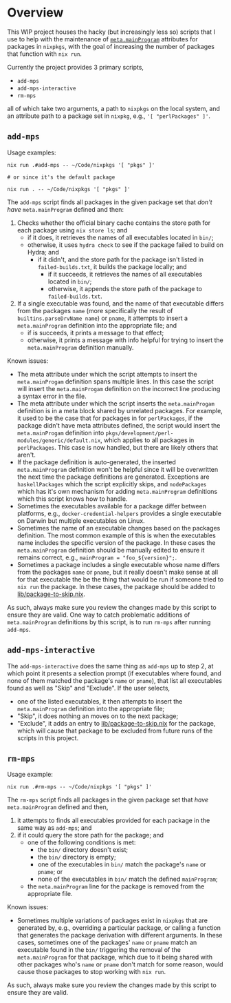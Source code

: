 # Overview

This WIP project houses the hacky (but increasingly less so) scripts that I use to help with the maintenance of [`meta.mainProgram`](https://nixos.org/manual/nixpkgs/stable/#var-meta-mainProgram) attributes for packages in `nixpkgs`, with the goal of increasing the number of packages that function with `nix run`.

Currently the project provides 3 primary scripts,

* `add-mps`
* `add-mps-interactive`
* `rm-mps`

all of which take two arguments, a path to `nixpkgs` on the local system, and an attribute path to a package set in `nixpkg`, e.g., `'[ "perlPackages" ]'`.

## `add-mps`

Usage examples:

```
nix run .#add-mps -- ~/Code/nixpkgs '[ "pkgs" ]'

# or since it's the default package

nix run . -- ~/Code/nixpkgs '[ "pkgs" ]'
```

The `add-mps` script finds all packages in the given package set that _don't have_ `meta.mainProgram` defined and then:

1. Checks whether the official binary cache contains the store path for each package using `nix store ls`; and
   * if it does, it retrieves the names of all executables located in `bin/`;
   * otherwise, it uses `hydra check` to see if the package failed to build on Hydra; and
     * if it didn't, and the store path for the package isn't listed in `failed-builds.txt`, it builds the package locally; and
       * if it succeeds, it retrieves the names of all executables located in `bin/`;
       * otherwise, it appends the store path of the package to `failed-builds.txt`.
2. If a single executable was found, and the name of that executable differs from the packages `name` (more specifically the result of `builtins.parseDrvName name`) or `pname`, it attempts to insert a `meta.mainProgram` definition into the appropriate file; and
   * if is succeeds, it prints a message to that effect;
   * otherwise, it prints a message with info helpful for trying to insert the `meta.mainProgram` definition manually.

Known issues:

* The meta attribute under which the script attempts to insert the `meta.mainProgam` definition spans multiple lines. In this case the script will insert the `meta.mainProgam` definition on the incorrect line producing a syntax error in the file.
* The meta attribute under which the script inserts the `meta.mainProgam` definition is in a meta block shared by unrelated packages. For example, it used to be the case that for packages in for `perlPackages`, if the package didn't have meta attributes defined, the script would insert the `meta.mainProgam` definition into `pkgs/development/perl-modules/generic/default.nix`, which applies to all packages in `perlPackages`. This case is now handled, but there are likely others that aren't.
* If the package definition is auto-generated, the inserted `meta.mainProgram` definition won't be helpful since it will be overwritten the next time the package definitions are generated. Exceptions are `haskellPackages` which the script explicitly skips, and `nodePackages` which has it's own mechanism for adding `meta.mainProgram` definitions which this script knows how to handle.
* Sometimes the executables available for a package differ between platforms, e.g., `docker-credential-helpers` provides a single executable on Darwin but multiple executables on Linux.
* Sometimes the name of an executable changes based on the packages definition. The most common example of this is when the executables name includes the specific version of the package. In these cases the `meta.mainProgram` definition should be manually edited to ensure it remains correct, e.g., `mainProgram = "foo_${version}";`.
* Sometimes a package includes a single executable whose name differs from the packages `name` or `pname`, but it really doesn't make sense at all for that executable the be the thing that would be run if someone tried to `nix run` the package. In these cases, the package should be added to [lib/package-to-skip.nix](./lib/package-to-skip.nix).

As such, always make sure you review the changes made by this script to ensure they are valid. One way to catch problematic additions of `meta.mainProgram` definitions by this script, is to run `rm-mps` after running `add-mps`.

## `add-mps-interactive`

The `add-mps-interactive` does the same thing as `add-mps` up to step 2, at which point it presents a selection prompt (if executables where found, and none of them matched the package's `name` or `pname`), that list all executables found as well as "Skip" and "Exclude". If the user selects,

* one of the listed executables, it then attempts to insert the `meta.mainProgram` definition into the appropriate file;
* "Skip", it does nothing an moves on to the next package;
* "Exclude", it adds an entry to [lib/package-to-skip.nix](./lib/package-to-skip.nix) for the package, which will cause that package to be excluded from future runs of the scripts in this project.


## `rm-mps`

Usage example:

```
nix run .#rm-mps -- ~/Code/nixpkgs '[ "pkgs" ]'
```

The `rm-mps` script finds all packages in the given package set that _have_ `meta.mainProgram` defined and then,

1. it attempts to finds all executables provided for each package in the same way as `add-mps`; and
2. if it could query the store path for the package; and
   * one of the following conditions is met:
     * the `bin/` directory doesn't exist;
     * the `bin/` directory is empty;
     * one of the executables in `bin/` match the package's `name` or `pname`; or
     * none of the executables in `bin/` match the defined `mainProgram`;
   * the `meta.mainProgram` line for the package is removed from the appropriate file.

Known issues:

* Sometimes multiple variations of packages exist in `nixpkgs` that are generated by, e.g., overriding a particular package, or calling a function that generates the package derivation with different arguments. In these cases, sometimes one of the packages' `name` or `pname` match an executable found in the `bin/` triggering the removal of the `meta.mainProgram` for that package, which due to it being shared with other packages who's `name` or `pname` don't match for some reason, would cause those packages to stop working with `nix run`.

As such, always make sure you review the changes made by this script to ensure they are valid.
